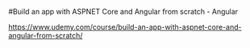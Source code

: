 #Build an app with ASPNET Core and Angular from scratch - Angular

https://www.udemy.com/course/build-an-app-with-aspnet-core-and-angular-from-scratch/
